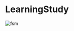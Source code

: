 # LearningStudy

![fsm](https://github.com/showhohxc/LearningStudy/assets/98040028/116503b7-1478-4202-afaa-3677316e5584)
